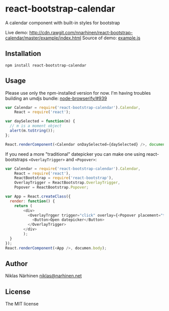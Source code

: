 react-bootstrap-calendar
========================

A calendar component with built-in styles for bootstrap

Live demo: http://cdn.rawgit.com/nnarhinen/react-bootstrap-calendar/master/example/index.html
Source of demo: [example.js](example/example.js)

Installation
------------

`npm install react-bootstrap-calendar`

Usage
-----

Please use only the npm-installed version for now. I'm having troubles building an umdjs bundle: [node-browserify/#939](substack/node-browserify#939)
```js
var Calendar = require('react-bootstrap-calendar').Calendar,
    React = require('react');

var daySelected = function(m) {
  // m is a moment object
  alert(m.toString());
};

React.renderComponent(<Calendar onDaySelected={daySelected} />, document.body);
```

If you need a more "traditional" datepicker you can make one using react-bootstraps `<OverlayTrigger>` and `<Popover>`:

```js
var Calendar = require('react-bootstrap-calendar').Calendar,
    React = require('react'),
    ReactBootstrap = require('react-bootstrap'),
    OverlayTrigger = ReactBootstrap.OverlayTrigger,
    Popover = ReactBootstrap.Popover;

var App = React.createClass({
  render: function() {
    return (
        <div>
          <OverlayTrgger trigger="click" overlay={<Popover placement="top"><Calendar /></Popover>}>
            <Button>Open datepicker</Button>
          </OverlayTrigger>
        </div>
        );
  }
});
React.renderComponent(<App />, documen.body);
```

Author
------

Niklas Närhinen <niklas@narhinen.net>

License
-------

The MIT license
